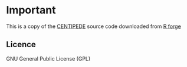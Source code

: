 # Important

This is a copy of the [CENTIPEDE](http://centipede.uchicago.edu/) source code downloaded from [R forge](https://r-forge.r-project.org/projects/centipede/)


## Licence

GNU General Public License (GPL)